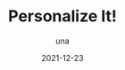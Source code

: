 ---
author: una
date: 2021-12-23
draft: true
publisher: css
tags:
  - css
  - user-experience
target_url: https://css-tricks.com/personalize-it/
title: Personalize It!
---